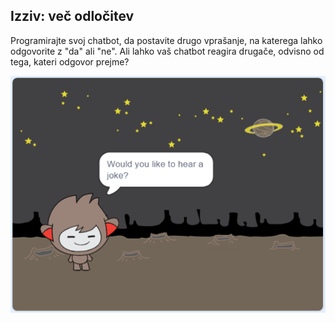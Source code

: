 ## Izziv: več odločitev

Programirajte svoj chatbot, da postavite drugo vprašanje, na katerega lahko odgovorite z "da" ali "ne". Ali lahko vaš chatbot reagira drugače, odvisno od tega, kateri odgovor prejme?

![posnetek zaslona](images/chatbot-joke.png)